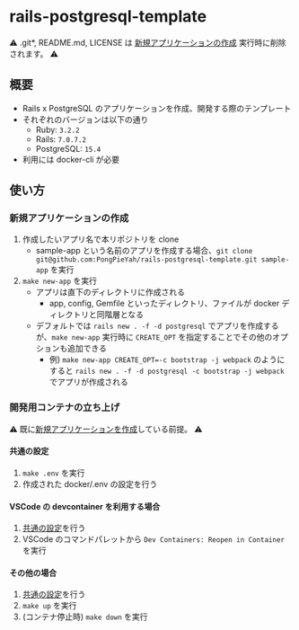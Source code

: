 # rails-postgresql-template

:warning: .git*, README.md, LICENSE は [新規アプリケーションの作成](#新規アプリケーションの作成) 実行時に削除されます。 :warning:

## 概要

* Rails x PostgreSQL のアプリケーションを作成、開発する際のテンプレート
* それぞれのバージョンは以下の通り
  * Ruby: `3.2.2`
  * Rails: `7.0.7.2`
  * PostgreSQL: `15.4`
* 利用には docker-cli が必要

## 使い方

### 新規アプリケーションの作成

1. 作成したいアプリ名で本リポジトリを clone
   * sample-app という名前のアプリを作成する場合、`git clone git@github.com:PongPieYah/rails-postgresql-template.git sample-app` を実行
1. `make new-app` を実行
   * アプリは直下のディレクトリに作成される
     * app, config, Gemfile といったディレクトリ、ファイルが docker ディレクトリと同階層となる
   * デフォルトでは `rails new . -f -d postgresql` でアプリを作成するが、`make new-app` 実行時に `CREATE_OPT` を指定することでその他のオプションも追加できる
     * 例) `make new-app CREATE_OPT=-c bootstrap -j webpack` のようにすると `rails new . -f -d postgresql -c bootstrap -j webpack` でアプリが作成される


### 開発用コンテナの立ち上げ

:warning: 既に[新規アプリケーションを作成](#新規アプリケーションの作成)している前提。 :warning:

#### 共通の設定

1. `make .env` を実行
1. 作成された docker/.env の設定を行う

#### VSCode の devcontainer を利用する場合

1. [共通の設定](#共通の設定)を行う
1. VSCode のコマンドパレットから `Dev Containers: Reopen in Container` を実行

#### その他の場合

1. [共通の設定](#共通の設定)を行う
1. `make up` を実行
1. (コンテナ停止時) `make down` を実行
